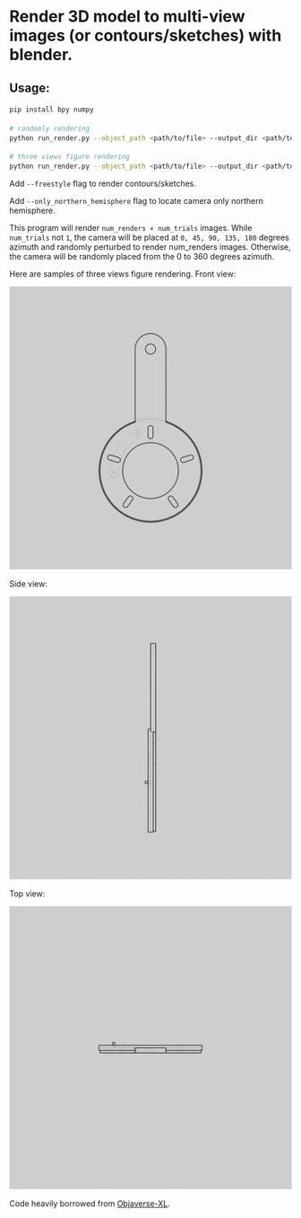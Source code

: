 # Render 3D model to multi-view images (or contours/sketches) with blender.

## Usage:

```bash
pip install bpy numpy

# randomly rendering
python run_render.py --object_path <path/to/file> --output_dir <path/to/output/dir> --num_renders 12 --num_trials 1

# three views figure rendering
python run_render.py --object_path <path/to/file> --output_dir <path/to/output/dir> --three_views --freestyle
```

Add `--freestyle` flag to render contours/sketches.

Add `--only_northern_hemisphere` flag to locate camera only northern hemisphere.

This program will render `num_renders × num_trials` images. While `num_trials` not `1`, the camera will be placed at `0, 45, 90, 135, 180` degrees azimuth and randomly perturbed to render num_renders images. Otherwise, the camera will be randomly placed from the 0 to 360 degrees azimuth.

Here are samples of three views figure rendering.
Front view:

![front](./sample_output/sample_from_abc/sketch_0_0.png)

Side view:

![side](./sample_output/sample_from_abc/sketch_0_1.png)

Top view:

![top](./sample_output/sample_from_abc/sketch_0_2.png)

Code heavily borrowed from [Objaverse-XL](https://github.com/allenai/objaverse-xl/tree/main/scripts/rendering).
